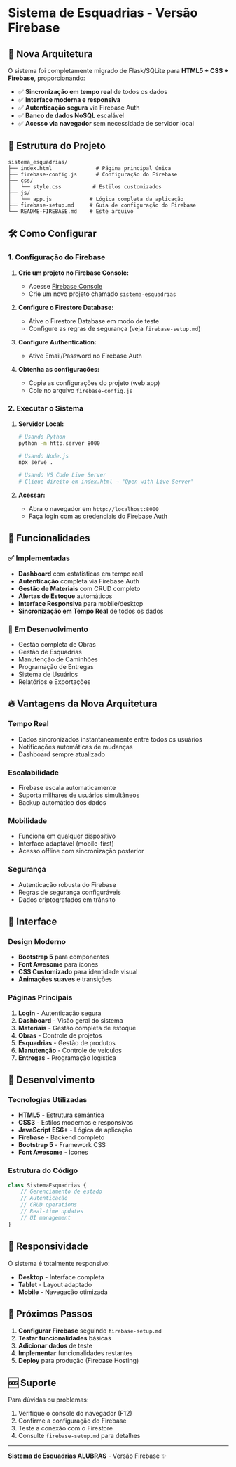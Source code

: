 # Sistema de Esquadrias - Versão Firebase

## 🚀 Nova Arquitetura

O sistema foi completamente migrado de Flask/SQLite para **HTML5 + CSS + Firebase**, proporcionando:

- ✅ **Sincronização em tempo real** de todos os dados
- ✅ **Interface moderna e responsiva** 
- ✅ **Autenticação segura** via Firebase Auth
- ✅ **Banco de dados NoSQL** escalável
- ✅ **Acesso via navegador** sem necessidade de servidor local

## 📁 Estrutura do Projeto

```
sistema_esquadrias/
├── index.html              # Página principal única
├── firebase-config.js      # Configuração do Firebase
├── css/
│   └── style.css          # Estilos customizados
├── js/
│   └── app.js            # Lógica completa da aplicação
├── firebase-setup.md     # Guia de configuração do Firebase
└── README-FIREBASE.md    # Este arquivo
```

## 🛠️ Como Configurar

### 1. Configuração do Firebase

1. **Crie um projeto no Firebase Console:**
   - Acesse [Firebase Console](https://console.firebase.google.com/)
   - Crie um novo projeto chamado `sistema-esquadrias`

2. **Configure o Firestore Database:**
   - Ative o Firestore Database em modo de teste
   - Configure as regras de segurança (veja `firebase-setup.md`)

3. **Configure Authentication:**
   - Ative Email/Password no Firebase Auth

4. **Obtenha as configurações:**
   - Copie as configurações do projeto (web app)
   - Cole no arquivo `firebase-config.js`

### 2. Executar o Sistema

1. **Servidor Local:**
   ```bash
   # Usando Python
   python -m http.server 8000
   
   # Usando Node.js
   npx serve .
   
   # Usando VS Code Live Server
   # Clique direito em index.html → "Open with Live Server"
   ```

2. **Acessar:**
   - Abra o navegador em `http://localhost:8000`
   - Faça login com as credenciais do Firebase Auth

## 🎯 Funcionalidades

### ✅ Implementadas
- **Dashboard** com estatísticas em tempo real
- **Autenticação** completa via Firebase Auth
- **Gestão de Materiais** com CRUD completo
- **Alertas de Estoque** automáticos
- **Interface Responsiva** para mobile/desktop
- **Sincronização em Tempo Real** de todos os dados

### 🚧 Em Desenvolvimento
- Gestão completa de Obras
- Gestão de Esquadrias
- Manutenção de Caminhões
- Programação de Entregas
- Sistema de Usuários
- Relatórios e Exportações

## 🔥 Vantagens da Nova Arquitetura

### Tempo Real
- Dados sincronizados instantaneamente entre todos os usuários
- Notificações automáticas de mudanças
- Dashboard sempre atualizado

### Escalabilidade
- Firebase escala automaticamente
- Suporta milhares de usuários simultâneos
- Backup automático dos dados

### Mobilidade
- Funciona em qualquer dispositivo
- Interface adaptável (mobile-first)
- Acesso offline com sincronização posterior

### Segurança
- Autenticação robusta do Firebase
- Regras de segurança configuráveis
- Dados criptografados em trânsito

## 🎨 Interface

### Design Moderno
- **Bootstrap 5** para componentes
- **Font Awesome** para ícones
- **CSS Customizado** para identidade visual
- **Animações suaves** e transições

### Páginas Principais
1. **Login** - Autenticação segura
2. **Dashboard** - Visão geral do sistema
3. **Materiais** - Gestão completa de estoque
4. **Obras** - Controle de projetos
5. **Esquadrias** - Gestão de produtos
6. **Manutenção** - Controle de veículos
7. **Entregas** - Programação logística

## 🔧 Desenvolvimento

### Tecnologias Utilizadas
- **HTML5** - Estrutura semântica
- **CSS3** - Estilos modernos e responsivos
- **JavaScript ES6+** - Lógica da aplicação
- **Firebase** - Backend completo
- **Bootstrap 5** - Framework CSS
- **Font Awesome** - Ícones

### Estrutura do Código
```javascript
class SistemaEsquadrias {
    // Gerenciamento de estado
    // Autenticação
    // CRUD operations
    // Real-time updates
    // UI management
}
```

## 📱 Responsividade

O sistema é totalmente responsivo:
- **Desktop** - Interface completa
- **Tablet** - Layout adaptado
- **Mobile** - Navegação otimizada

## 🚀 Próximos Passos

1. **Configurar Firebase** seguindo `firebase-setup.md`
2. **Testar funcionalidades** básicas
3. **Adicionar dados** de teste
4. **Implementar** funcionalidades restantes
5. **Deploy** para produção (Firebase Hosting)

## 🆘 Suporte

Para dúvidas ou problemas:
1. Verifique o console do navegador (F12)
2. Confirme a configuração do Firebase
3. Teste a conexão com o Firestore
4. Consulte `firebase-setup.md` para detalhes

---

**Sistema de Esquadrias ALUBRAS** - Versão Firebase ✨
